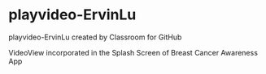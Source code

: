 # playvideo-ErvinLu
playvideo-ErvinLu created by Classroom for GitHub

VideoView incorporated in the Splash Screen of Breast Cancer Awareness App

